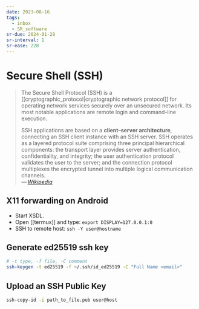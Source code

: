 ```yaml
---
date: 2023-08-16
tags:
  - inbox
  - SR_software
sr-due: 2024-01-28
sr-interval: 1
sr-ease: 228
---
```


# Secure Shell (SSH)

> The Secure Shell Protocol (SSH) is a
> [[cryptographic_protocol|cryptographic network protocol]] for operating
> network services securely over an unsecured network. Its most notable
> applications are remote login and command-line execution.
>
> SSH applications are based on a **client–server architecture**,
> connecting an SSH client instance with an SSH server. SSH operates as a
> layered protocol suite comprising three principal hierarchical
> components: the transport layer provides server authentication,
> confidentiality, and integrity; the user authentication protocol
> validates the user to the server; and the connection protocol multiplexes
> the encrypted tunnel into multiple logical communication channels.\
> — <cite>[Wikipedia](https://en.wikipedia.org/wiki/Secure_Shell_Protocol)</cite>

## X11 forwarding on Android

- Start XSDL.
- Open [[termux]] and type: `export DISPLAY=127.0.0.1:0`
- SSH to remote host: `ssh -Y user@hostname`

## Generate ed25519 ssh key

```sh
# -t type, -f file, -C comment
ssh-keygen -t ed25519 -f ~/.ssh/id_ed25519 -C "Full Name <email>"
```

## Upload an SSH Public Key
```sh
ssh-copy-id -i path_to_file.pub user@host
```

